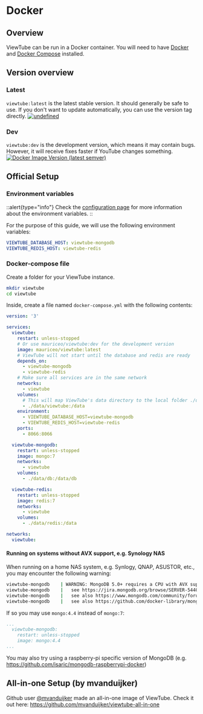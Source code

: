# Docker

<!-- An overview for the docker installation -->

## Overview

ViewTube can be run in a Docker container. You will need to have [Docker](https://docs.docker.com/get-docker/) and [Docker Compose](https://docs.docker.com/compose/install/) installed.

## Version overview

### Latest

`viewtube:latest` is the latest stable version. It should generally be safe to use. If you don't want to update automatically, you can use the version tag directly.
[![undefined](https://img.shields.io/docker/v/mauriceo/viewtube/latest?label=latest\&logo=docker\&sort=semver)](https://hub.docker.com/r/mauriceo/viewtube)

### Dev

`viewtube:dev` is the development version, which means it may contain bugs. However, it will receive fixes faster if YouTube changes something.
[![Docker Image Version (latest semver)](https://img.shields.io/docker/v/mauriceo/viewtube/dev?label=dev\&logo=docker\&sort=semver)](https://hub.docker.com/r/mauriceo/viewtube)

## Official Setup

### Environment variables

::alert{type="info"}
Check the [configuration page](/configuration/environment) for more information about the environment variables.
::

For the purpose of this guide, we will use the following environment variables:

```yaml
VIEWTUBE_DATABASE_HOST: viewtube-mongodb
VIEWTUBE_REDIS_HOST: viewtube-redis
```

### Docker-compose file

Create a folder for your ViewTube instance.

```bash
mkdir viewtube
cd viewtube
```

Inside, create a file named `docker-compose.yml` with the following contents:

```yaml
version: '3'

services:
  viewtube:
    restart: unless-stopped
    # Or use mauriceo/viewtube:dev for the development version
    image: mauriceo/viewtube:latest
    # ViewTube will not start until the database and redis are ready
    depends_on:
      - viewtube-mongodb
      - viewtube-redis
    # Make sure all services are in the same network
    networks:
      - viewtube
    volumes:
      # This will map ViewTube's data directory to the local folder ./data/viewtube/
      - ./data/viewtube:/data
    environment:
      - VIEWTUBE_DATABASE_HOST=viewtube-mongodb
      - VIEWTUBE_REDIS_HOST=viewtube-redis
    ports:
      - 8066:8066

  viewtube-mongodb:
    restart: unless-stopped
    image: mongo:7
    networks:
      - viewtube
    volumes:
      - ./data/db:/data/db

  viewtube-redis:
    restart: unless-stopped
    image: redis:7
    networks:
      - viewtube
    volumes:
      - ./data/redis:/data

networks:
  viewtube:
```

#### Running on systems without AVX support, e.g. Synology NAS

When running on a home NAS system, e.g. Synlogy, QNAP, ASUSTOR, etc., you may encounter the following warning:

```sh
viewtube-mongodb    | WARNING: MongoDB 5.0+ requires a CPU with AVX support, and your current system does not appear to have that!
viewtube-mongodb    |   see https://jira.mongodb.org/browse/SERVER-54407
viewtube-mongodb    |   see also https://www.mongodb.com/community/forums/t/mongodb-5-0-cpu-intel-g4650-compatibility/116610/2
viewtube-mongodb    |   see also https://github.com/docker-library/mongo/issues/485#issuecomment-891991814
```

If so you may use `mongo:4.4` instead of `mongo:7`:

```yaml
...
  viewtube-mongodb:
    restart: unless-stopped
    image: mongo:4.4
...
```

You may also try using a raspberry-pi specific version of MongoDB (e.g. <https://github.com/isaric/mongodb-raspberrypi-docker>)

## All-in-one Setup (by mvanduijker)

Github user [@mvanduijker](https://github.com/mvanduijker) made an all-in-one image of ViewTube. Check it out here: <https://github.com/mvanduijker/viewtube-all-in-one>
